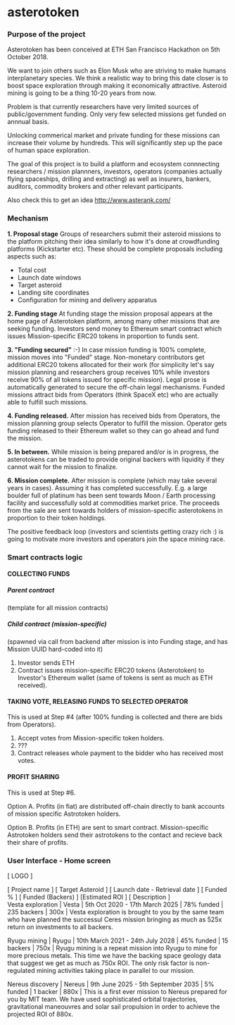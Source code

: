 # asterotoken

### Purpose of the project
Asterotoken has been conceived at ETH San Francisco Hackathon on 5th October 2018.

We want to join others such as Elon Musk who are striving to make humans interplanetary species.
We think a realistic way to bring this date closer is to boost space exploration through making it economically attractive.
Asteroid mining is going to be a thing 10-20 years from now.

Problem is that currently researchers have very limited sources of public/government funding. Only very few selected missions get funded on annnual basis.

Unlocking commerical market and private funding for these missions can increase their volume by hundreds. This will significantly step up the pace of human space exploration.

The goal of this project is to build a platform and ecosystem connnecting researchers / mission plannners, investors, operators (companies actually flying spaceships, drilling and extracting) as well as insurers, bankers, auditors, commodity brokers and other relevant participants.  

Also check this to get an idea http://www.asterank.com/

### Mechanism 
**1. Proposal stage**
Groups of researchers submit their asteroid missions to the platform pitching their idea similarly to how it's done at crowdfunding platforms (Kickstarter etc). These should be complete proposals including aspects such as:
  * Total cost
  * Launch date windows
  * Target asteroid
  * Landing site coordinates
  * Configuration for mining and delivery apparatus

**2. Funding stage**
At funding stage the mission proposal appears at the home page of Asterotoken platform, among many other missions that are seeking funding.
Investors send money to Ethereum smart contract which issues Mission-specific ERC20 tokens in proportion to funds sent.

**3. "Funding secured"** :-)
In case mission funding is 100% complete, mission moves into "Funded" stage.
Non-monetary contributors get additional ERC20 tokens allocated for their work (for simplicity let's say mission planning and researchers group receives 10% while investors receive 90% of all tokens issued for specific mission).
Legal prose is automatically generated to secure the off-chain legal mechanisms.
Funded missions attract bids from Operators (think SpaceX etc) who are actually able to fulfill such missions.

**4. Funding released.**
After mission has received bids from Operators, the mission planning group selects Operator to fulfill the mission.
Operator gets funding released to their Ethereum wallet so they can go ahead and fund the mission.

**5. In between.**
While mission is being prepared and/or is in progress, the asterotokens can be traded to provide original backers with liquidity if they cannot wait for the mission to finalize. 

**6. Mission complete.**
After mission is complete (which may take several years in cases). Assuming it has completed successfully. E.g. a large boulder full of platinum has been sent towards Moon / Earth processing facility and successfully sold at commodities market price.
The proceeds from the sale are sent towards holders of mission-specific asterotokens in proportion to their token holdings.

The positive feedback loop (investors and scientists getting crazy rich :) is going to motivate more investors and operators join the space mining race.


### Smart contracts logic 

#### COLLECTING FUNDS

##### Parent contract
(template for all mission contracts)

##### Child contract (mission-specific) 
(spawned via call from backend after mission is into Funding stage, and has Mission UUID hard-coded into it)

1. Investor sends ETH
2. Contract issues mission-specific ERC20 tokens (Asterotoken) to Investor's Ethereum wallet (same of tokens is sent as much as ETH received). 

#### TAKING VOTE, RELEASING FUNDS TO SELECTED OPERATOR
This is used at Step #4 (after 100% funding is collected and there are bids from Operators). 

1. Accept votes from Mission-specific token holders.
2. ???
3. Contract releases whole payment to the bidder who has received most votes.

#### PROFIT SHARING
This is used at Step #6. 

Option A. 
Profits (in fiat) are distributed off-chain directly to bank accounts of mission specific Astrotoken holders.

Option B.
Profits (in ETH) are sent to smart contract. 
Mission-specific Astrotoken holders send their astrotokens to the contact and recieve back their share of profits.



### User Interface - Home screen

[ LOGO  ] 

[ Project name ] [ Target Asteroid ] [ Launch date - Retrieval date ] [ Funded % ] [ Funded (Backers) ] [Estimated ROI ] [ Description  ]  
Vesta exploration | Vesta | 5th Oct 2020 - 17th March 2025 | 78% funded | 235 backers | 300x | Vesta exploration is brought to you by the same team who have planned the successul Ceres mission bringing as much as 525x return on investments to all backers. 

Ryugu mining | Ryugu | 10th March 2021 - 24th July 2028 | 45% funded | 15 backers | 750x | Ryugu mining is a repeat mission into Ryugu to mine for more precious metals. This time we have the backing space geology data that suggest we get as much as 750x ROI. The only risk factor is non-regulated mining activities taking place in parallel to our mission.

Nereus discovery | Nereus | 9th June 2025 - 5th September 2035 | 5% funded | 1 backer | 880x | This is a first ever mission to Nereus prepared for you by MIT team. We have used sophisticated orbital trajectories, gravitational maneouvres and solar sail propulsion in order to achieve the projected ROI of 880x.
